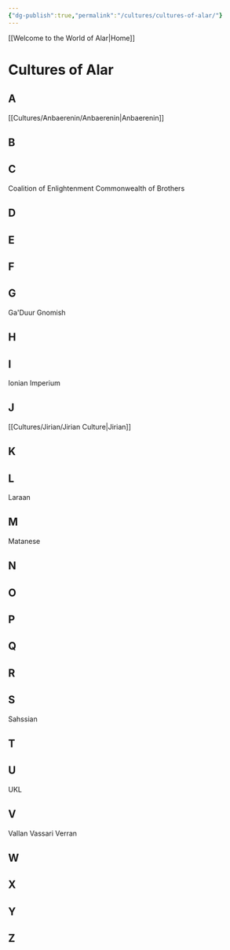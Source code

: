 ```yaml
---
{"dg-publish":true,"permalink":"/cultures/cultures-of-alar/"}
---
```


[[Welcome to the World of Alar\|Home]]

# Cultures of Alar

## A
[[Cultures/Anbaerenin/Anbaerenin\|Anbaerenin]] 
## B

## C
Coalition of Enlightenment
Commonwealth of Brothers
## D

## E

## F

## G
Ga'Duur
Gnomish
## H

## I
Ionian
Imperium
## J
[[Cultures/Jirian/Jirian Culture\|Jirian]]
## K

## L
Laraan
## M
Matanese
## N

## O

## P

## Q

## R

## S
Sahssian
## T

## U
UKL
## V
Vallan
Vassari
Verran
## W

## X

## Y

## Z
